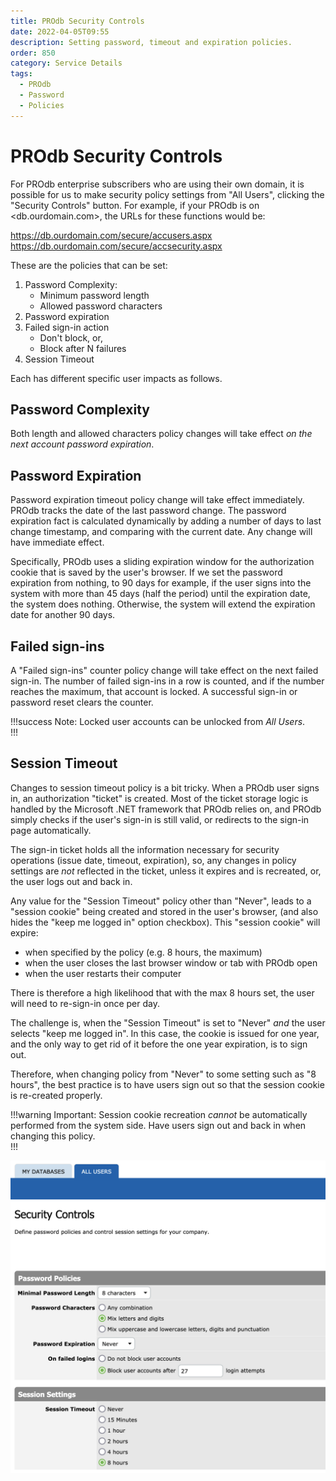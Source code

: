 ```yaml
---
title: PROdb Security Controls
date: 2022-04-05T09:55
description: Setting password, timeout and expiration policies.
order: 850
category: Service Details
tags:
  - PROdb
  - Password
  - Policies
---
```


# PROdb Security Controls

For PROdb enterprise subscribers who are using their own domain, it is possible for us to make security policy settings from "All Users", clicking the "Security Controls" button. For example, if your PROdb is on <db.ourdomain.com>, the URLs for these functions would be: 

https://db.ourdomain.com/secure/accusers.aspx  
https://db.ourdomain.com/secure/accsecurity.aspx

These are the policies that can be set:

1. Password Complexity:
   * Minimum password length
   * Allowed password characters
1. Password expiration
1. Failed sign-in action
   * Don't block, or,
   * Block after N failures
1. Session Timeout

Each has different specific user impacts as follows.

## Password Complexity

Both length and allowed characters policy changes will take effect _on the next account password expiration_.

## Password Expiration

Password expiration timeout policy change will take effect immediately. PROdb tracks the date of the last password change. The password expiration fact is calculated dynamically by adding a number of days to last change timestamp, and comparing with the current date. Any change will have immediate effect.

Specifically, PROdb uses a sliding expiration window for the authorization cookie that is saved by the user's browser. If we set the password expiration from nothing, to 90 days for example, if the user signs into the system with more than 45 days (half the period) until the expiration date, the system does nothing. Otherwise, the system will extend the expiration date for another 90 days.

## Failed sign-ins

A "Failed sign-ins" counter policy change will take effect on the next failed sign-in. The number of failed sign-ins in a row is counted, and if the number reaches the maximum, that account is locked. A successful sign-in or password reset clears the counter.

!!!success Note:
Locked user accounts can be unlocked from _All Users_.  
!!!

## Session Timeout

Changes to session timeout policy is a bit tricky. When a PROdb user signs in, an authorization "ticket" is created. Most of the ticket storage logic is handled by the Microsoft .NET framework that PROdb relies on, and PROdb simply checks if the user's sign-in is still valid, or redirects to the sign-in page automatically.

The sign-in ticket holds all the information necessary for security operations (issue date, timeout, expiration), so, any changes in policy settings are _not_ reflected in the ticket, unless it expires and is recreated, or, the user logs out and back in.

Any value for the "Session Timeout" policy other than "Never", leads to a "session cookie" being created and stored in the user's browser, (and also hides the "keep me logged in" option checkbox). This "session cookie" will expire:

* when specified by the policy (e.g. 8 hours, the maximum)
* when the user closes the last browser window or tab with PROdb open
* when the user restarts their computer

There is therefore a high likelihood that with the max 8 hours set, the user will need to re-sign-in once per day.

The challenge is, when the "Session Timeout" is set to "Never" _and_ the user selects "keep me logged in". In this case, the cookie is issued for one year, and the only way to get rid of it before the one year expiration, is to sign out.

Therefore, when changing policy from "Never" to some setting such as "8 hours", the best practice is to have users sign out so that the session cookie is re-created properly. 

!!!warning Important:
Session cookie recreation _cannot_ be automatically performed from the system side. Have users sign out and back in when changing this policy.  
!!!

![Figure: PROdb Security Controls Screen](/static/figure-prodb-security-controls-screen.png)